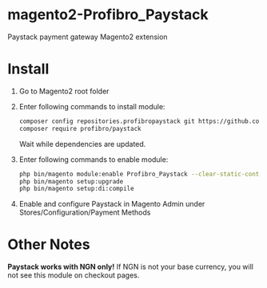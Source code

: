 magento2-Profibro_Paystack
======================

Paystack payment gateway Magento2 extension

Install
=======

1. Go to Magento2 root folder

2. Enter following commands to install module:

	```bash
	composer config repositories.profibropaystack git https://github.com/ibrahimlawal/magento2-Profibro_Paystack.git
	composer require profibro/paystack
	```
	Wait while dependencies are updated.

3. Enter following commands to enable module:

	```bash
	php bin/magento module:enable Profibro_Paystack --clear-static-content
	php bin/magento setup:upgrade
	php bin/magento setup:di:compile
	```
4. Enable and configure Paystack in Magento Admin under Stores/Configuration/Payment Methods

Other Notes
===========

**Paystack works with NGN only!** If NGN is not your base currency, you will not see this module on checkout pages.
